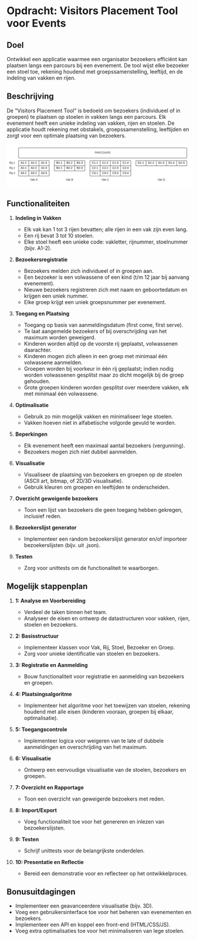 # Opdracht: Visitors Placement Tool voor Events

## Doel
Ontwikkel een applicatie waarmee een organisator bezoekers efficiënt kan plaatsen langs een parcours bij een evenement. De tool wijst elke bezoeker een stoel toe, rekening houdend met groepssamenstelling, leeftijd, en de indeling van vakken en rijen.

## Beschrijving
De "Visitors Placement Tool" is bedoeld om bezoekers (individueel of in groepen) te plaatsen op stoelen in vakken langs een parcours. Elk evenement heeft een unieke indeling van vakken, rijen en stoelen. De applicatie houdt rekening met obstakels, groepssamenstelling, leeftijden en zorgt voor een optimale plaatsing van bezoekers.

![Bovenaanzicht schematisch](image.png)

## Functionaliteiten
1. **Indeling in Vakken**
    - Elk vak kan 1 tot 3 rijen bevatten; alle rijen in een vak zijn even lang.
    - Een rij bevat 3 tot 10 stoelen.
    - Elke stoel heeft een unieke code: vakletter, rijnummer, stoelnummer (bijv. A1-2).

2. **Bezoekersregistratie**
    - Bezoekers melden zich individueel of in groepen aan.
    - Een bezoeker is een volwassene of een kind (t/m 12 jaar bij aanvang evenement).
    - Nieuwe bezoekers registreren zich met naam en geboortedatum en krijgen een uniek nummer.
    - Elke groep krijgt een uniek groepsnummer per evenement.

3. **Toegang en Plaatsing**
    - Toegang op basis van aanmeldingsdatum (first come, first serve).
    - Te laat aangemelde bezoekers of bij overschrijding van het maximum worden geweigerd.
    - Kinderen worden altijd op de voorste rij geplaatst, volwassenen daarachter.
    - Kinderen mogen zich alleen in een groep met minimaal één volwassene aanmelden.
    - Groepen worden bij voorkeur in één rij geplaatst; indien nodig worden volwassenen gesplitst maar zo dicht mogelijk bij de groep gehouden.
    - Grote groepen kinderen worden gesplitst over meerdere vakken, elk met minimaal één volwassene.

4. **Optimalisatie**
    - Gebruik zo min mogelijk vakken en minimaliseer lege stoelen.
    - Vakken hoeven niet in alfabetische volgorde gevuld te worden.

5. **Beperkingen**
    - Elk evenement heeft een maximaal aantal bezoekers (vergunning).
    - Bezoekers mogen zich niet dubbel aanmelden.

6. **Visualisatie**
    - Visualiseer de plaatsing van bezoekers en groepen op de stoelen (ASCII art, bitmap, of 2D/3D visualisatie).
    - Gebruik kleuren om groepen en leeftijden te onderscheiden.

7. **Overzicht geweigerde bezoekers**
    - Toon een lijst van bezoekers die geen toegang hebben gekregen, inclusief reden.

8. **Bezoekerslijst generator**
    - Implementeer een random bezoekerslijst generator en/of importeer bezoekerslijsten (bijv. uit .json).

9. **Testen**
    - Zorg voor unittests om de functionaliteit te waarborgen.

## Mogelijk stappenplan
1. **1: Analyse en Voorbereiding**
    - Verdeel de taken binnen het team.
    - Analyseer de eisen en ontwerp de datastructuren voor vakken, rijen, stoelen en bezoekers.

2. **2: Basisstructuur**
    - Implementeer klassen voor Vak, Rij, Stoel, Bezoeker en Groep.
    - Zorg voor unieke identificatie van stoelen en bezoekers.

3. **3: Registratie en Aanmelding**
    - Bouw functionaliteit voor registratie en aanmelding van bezoekers en groepen.

4. **4: Plaatsingsalgoritme**
    - Implementeer het algoritme voor het toewijzen van stoelen, rekening houdend met alle eisen (kinderen vooraan, groepen bij elkaar, optimalisatie).

5. **5: Toegangscontrole**
    - Implementeer logica voor weigeren van te late of dubbele aanmeldingen en overschrijding van het maximum.

6. **6: Visualisatie**
    - Ontwerp een eenvoudige visualisatie van de stoelen, bezoekers en groepen.

7. **7: Overzicht en Rapportage**
    - Toon een overzicht van geweigerde bezoekers met reden.

8. **8: Import/Export**
    - Voeg functionaliteit toe voor het genereren en inlezen van bezoekerslijsten.

9. **9: Testen**
    - Schrijf unittests voor de belangrijkste onderdelen.

10. **10: Presentatie en Reflectie**
    - Bereid een demonstratie voor en reflecteer op het ontwikkelproces.

## Bonusuitdagingen
- Implementeer een geavanceerdere visualisatie (bijv. 3D).
- Voeg een gebruikersinterface toe voor het beheren van evenementen en bezoekers.
- Implementeer een API en koppel een front-end (HTML/CSS/JS).
- Voeg extra optimalisaties toe voor het minimaliseren van lege stoelen.
